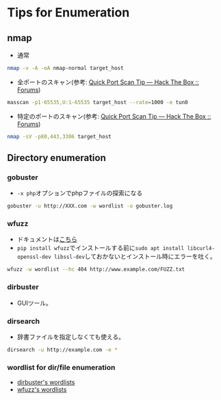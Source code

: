 # Tips for Enumeration

## nmap
- 通常
```bash
nmap -v -A -oA nmap-normal target_host
```

- 全ポートのスキャン(参考: [Quick Port Scan Tip — Hack The Box :: Forums](https://forum.hackthebox.eu/discussion/927/quick-port-scan-tip))
```bash
masscan -p1-65535,U:1-65535 target_host --rate=1000 -e tun0
```
- 特定のポートのスキャン(参考: [Quick Port Scan Tip — Hack The Box :: Forums](https://forum.hackthebox.eu/discussion/927/quick-port-scan-tip))
```bash
nmap -sV -p80,443,3306 target_host
```

## Directory enumeration
### gobuster
- `-x php`オプションでphpファイルの探索になる
```bash
gobuster -u http://XXX.com -w wordlist -o gobuster.log
```

### wfuzz
- ドキュメントは[こちら](https://wfuzz.readthedocs.io/en/latest/)
- `pip install wfuzz`でインストールする前に`sudo apt install libcurl4-openssl-dev libssl-dev`しておかないとインストール時にエラーを吐く。
```bash
wfuzz -w wordlist --hc 404 http://www.example.com/FUZZ.txt
```

### dirbuster
- GUIツール。

### dirsearch
- 辞書ファイルを指定しなくても使える。
```bash
dirsearch -u http://example.com -e *
```

### wordlist for dir/file enumeration
- [dirbuster's wordlists](https://github.com/daviddias/node-dirbuster/tree/master/lists)
- [wfuzz's wordlists](https://github.com/xmendez/wfuzz/tree/master/wordlist)